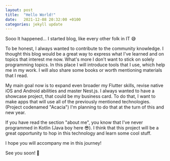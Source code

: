 ```yaml
---
layout: post
title:  "Hello World!"
date:   2021-12-08 20:32:00 +0100
categories: jekyll update
---
```

Sooo It happened...
I started blog, like every other folk in IT 😅

To be honest, I always wanted to contribute to the community knowledge. I thought this blog would be a great way to express what I've learned and on topics that interest me now.
What's more I don't want to stick on solely programming topics. In this place I will introduce tools that I use, which help me in my work. I will also share some books or worth mentioning materials that I read.

My main goal now is to expand even broader my Flutter skills, revise native iOS and Android abilities and master Nest.js.
I always wanted to have a showcase project, that could be my business card.
To do that, I want to make apps that will use all of the previously mentioned technologies. (Project codenamed "Acacia")
I'm planning to do that at the turn of this and new year.

If you have read the section "about me", you know that I've never programmed in Kotlin (Java boy here 😎). I think that this project will be a great opportunity to hop in this technology and learn some cool stuff.

I hope you will accompany me in this journey!

See you soon! 👋

